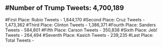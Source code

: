 #Number of Trump Tweets: 4,700,189
---
#First Place: Rubio Tweets - 1,844,170
#Second Place: Cruz Tweets - 1,473,362
#Third Place: Clinton Tweets - 1,386,371
#Fourth Place: Sanders Tweets - 584,801
#Fifth Place: Carson Tweets - 350,838
#Sixth Place: Jeb! Tweets - 264,494
#Seventh Place: Kasich Tweets - 239,235
#Last Place: Total Tweets -  
